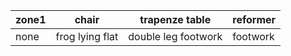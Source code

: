 |zone1|chair|trapenze table| reformer|     
|------|------|------|------|   
|none|frog lying flat|double leg footwork|footwork|

